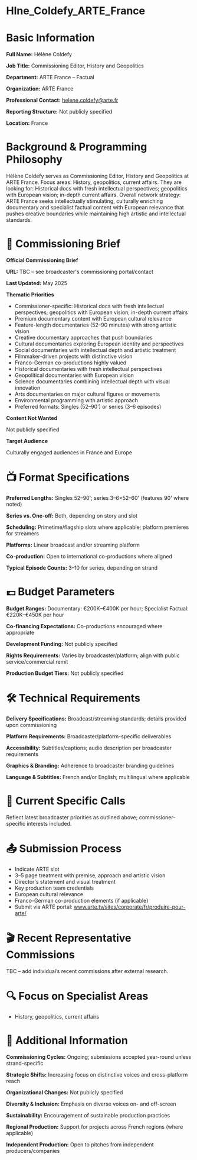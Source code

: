 # Hlne_Coldefy_ARTE_France

# Basic Information

**Full Name:** Hélène Coldefy

**Job Title:** Commissioning Editor, History and Geopolitics

**Department:** ARTE France – Factual

**Organization:** ARTE France

**Professional Contact:** helene.coldefy@arte.fr

**Reporting Structure:** Not publicly specified

**Location:** France

# Background & Programming Philosophy

Hélène Coldefy serves as Commissioning Editor, History and Geopolitics at ARTE France. Focus areas: History, geopolitics, current affairs. They are looking for: Historical docs with fresh intellectual perspectives; geopolitics with European vision; in-depth current affairs. Overall network strategy: ARTE France seeks intellectually stimulating, culturally enriching documentary and specialist factual content with European relevance that pushes creative boundaries while maintaining high artistic and intellectual standards.

# 📄 Commissioning Brief

**Official Commissioning Brief**

**URL:** TBC – see broadcaster's commissioning portal/contact

**Last Updated:** May 2025

**Thematic Priorities**

- Commissioner-specific: Historical docs with fresh intellectual perspectives; geopolitics with European vision; in-depth current affairs
- Premium documentary content with European cultural relevance
- Feature-length documentaries (52–90 minutes) with strong artistic vision
- Creative documentary approaches that push boundaries
- Cultural documentaries exploring European identity and perspectives
- Social documentaries with intellectual depth and artistic treatment
- Filmmaker-driven projects with distinctive vision
- Franco-German co-productions highly valued
- Historical documentaries with fresh intellectual perspectives
- Geopolitical documentaries with European vision
- Science documentaries combining intellectual depth with visual innovation
- Arts documentaries on major cultural figures or movements
- Environmental programming with artistic approach
- Preferred formats: Singles (52–90') or series (3–6 episodes)

**Content Not Wanted**

Not publicly specified

**Target Audience**

Culturally engaged audiences in France and Europe

# 📺 Format Specifications

**Preferred Lengths:** Singles 52–90'; series 3–6×52–60' (features 90' where noted)

**Series vs. One-off:** Both, depending on story and slot

**Scheduling:** Primetime/flagship slots where applicable; platform premieres for streamers

**Platforms:** Linear broadcast and/or streaming platform

**Co-production:** Open to international co-productions where aligned

**Typical Episode Counts:** 3–10 for series, depending on strand

# 💷 Budget Parameters

**Budget Ranges:** Documentary: €200K–€400K per hour; Specialist Factual: €220K–€450K per hour

**Co-financing Expectations:** Co-productions encouraged where appropriate

**Development Funding:** Not publicly specified

**Rights Requirements:** Varies by broadcaster/platform; align with public service/commercial remit

**Production Budget Tiers:** Not publicly specified

# 🛠️ Technical Requirements

**Delivery Specifications:** Broadcast/streaming standards; details provided upon commissioning

**Platform Requirements:** Broadcaster/platform-specific deliverables

**Accessibility:** Subtitles/captions; audio description per broadcaster requirements

**Graphics & Branding:** Adherence to broadcaster branding guidelines

**Language & Subtitles:** French and/or English; multilingual where applicable

# 📢 Current Specific Calls

Reflect latest broadcaster priorities as outlined above; commissioner-specific interests included.

# 📤 Submission Process

- Indicate ARTE slot
- 3–5 page treatment with premise, approach and artistic vision
- Director's statement and visual treatment
- Key production team credentials
- European cultural relevance
- Franco-German co-production elements (if applicable)
- Submit via ARTE portal: www.arte.tv/sites/corporate/fr/produire-pour-arte/

# 🎬 Recent Representative Commissions

TBC – add individual’s recent commissions after external research.

# 🔍 Focus on Specialist Areas

- History, geopolitics, current affairs

# 📅 Additional Information

**Commissioning Cycles:** Ongoing; submissions accepted year-round unless strand-specific

**Strategic Shifts:** Increasing focus on distinctive voices and cross-platform reach

**Organizational Changes:** Not publicly specified

**Diversity & Inclusion:** Emphasis on diverse voices on- and off-screen

**Sustainability:** Encouragement of sustainable production practices

**Regional Production:** Support for projects across French regions (where applicable)

**Independent Production:** Open to pitches from independent producers/companies